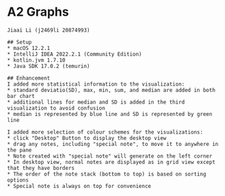# A2 Graphs
    Jiaai Li (j2469li 20874993)
 
    ## Setup
    * macOS 12.2.1
    * IntelliJ IDEA 2022.2.1 (Community Edition)
    * kotlin.jvm 1.7.10
    * Java SDK 17.0.2 (temurin)
 
    ## Enhancement 
    I added more statistical information to the visualization: 
    * standard deviatio(SD), max, min, sum, and median are added in both bar chart 
    * additional lines for median and SD is added in the third visualization to avoid confusion
    * median is represented by blue line and SD is represented by green line

    I added more selection of colour schemes for the visualizations: 
    * click "Desktop" Button to display the desktop view
    * drag any notes, including "special note", to move it to anywhere in the pane
    * Note created with "special note" will generate on the left corner
    * In desktop view, normal notes are displayed as in grid view except that they have borders
    * The order of the note stack (bottom to top) is based on sorting options
    * Special note is always on top for convenience
